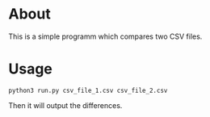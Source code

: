# About

This is a simple programm which compares two CSV files.

# Usage

	python3 run.py csv_file_1.csv csv_file_2.csv

Then it will output the differences.
